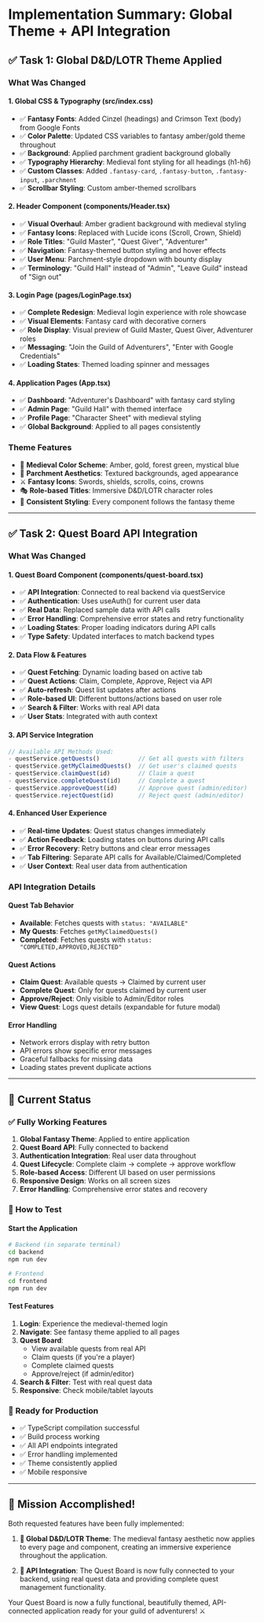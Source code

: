 # Implementation Summary: Global Theme + API Integration

## ✅ Task 1: Global D&D/LOTR Theme Applied

### **What Was Changed**

#### **1. Global CSS & Typography (src/index.css)**

- ✅ **Fantasy Fonts**: Added Cinzel (headings) and Crimson Text (body) from Google Fonts
- ✅ **Color Palette**: Updated CSS variables to fantasy amber/gold theme throughout
- ✅ **Background**: Applied parchment gradient background globally
- ✅ **Typography Hierarchy**: Medieval font styling for all headings (h1-h6)
- ✅ **Custom Classes**: Added `.fantasy-card`, `.fantasy-button`, `.fantasy-input`, `.parchment`
- ✅ **Scrollbar Styling**: Custom amber-themed scrollbars

#### **2. Header Component (components/Header.tsx)**

- ✅ **Visual Overhaul**: Amber gradient background with medieval styling
- ✅ **Fantasy Icons**: Replaced with Lucide icons (Scroll, Crown, Shield)
- ✅ **Role Titles**: "Guild Master", "Quest Giver", "Adventurer"
- ✅ **Navigation**: Fantasy-themed button styling and hover effects
- ✅ **User Menu**: Parchment-style dropdown with bounty display
- ✅ **Terminology**: "Guild Hall" instead of "Admin", "Leave Guild" instead of "Sign out"

#### **3. Login Page (pages/LoginPage.tsx)**

- ✅ **Complete Redesign**: Medieval login experience with role showcase
- ✅ **Visual Elements**: Fantasy card with decorative corners
- ✅ **Role Display**: Visual preview of Guild Master, Quest Giver, Adventurer roles
- ✅ **Messaging**: "Join the Guild of Adventurers", "Enter with Google Credentials"
- ✅ **Loading States**: Themed loading spinner and messages

#### **4. Application Pages (App.tsx)**

- ✅ **Dashboard**: "Adventurer's Dashboard" with fantasy card styling
- ✅ **Admin Page**: "Guild Hall" with themed interface
- ✅ **Profile Page**: "Character Sheet" with medieval styling
- ✅ **Global Background**: Applied to all pages consistently

### **Theme Features**

- 🏰 **Medieval Color Scheme**: Amber, gold, forest green, mystical blue
- 📜 **Parchment Aesthetics**: Textured backgrounds, aged appearance
- ⚔️ **Fantasy Icons**: Swords, shields, scrolls, coins, crowns
- 🎭 **Role-based Titles**: Immersive D&D/LOTR character roles
- 🎨 **Consistent Styling**: Every component follows the fantasy theme

---

## ✅ Task 2: Quest Board API Integration

### **What Was Changed**

#### **1. Quest Board Component (components/quest-board.tsx)**

- ✅ **API Integration**: Connected to real backend via questService
- ✅ **Authentication**: Uses useAuth() for current user data
- ✅ **Real Data**: Replaced sample data with API calls
- ✅ **Error Handling**: Comprehensive error states and retry functionality
- ✅ **Loading States**: Proper loading indicators during API calls
- ✅ **Type Safety**: Updated interfaces to match backend types

#### **2. Data Flow & Features**

- ✅ **Quest Fetching**: Dynamic loading based on active tab
- ✅ **Quest Actions**: Claim, Complete, Approve, Reject via API
- ✅ **Auto-refresh**: Quest list updates after actions
- ✅ **Role-based UI**: Different buttons/actions based on user role
- ✅ **Search & Filter**: Works with real API data
- ✅ **User Stats**: Integrated with auth context

#### **3. API Service Integration**

```typescript
// Available API Methods Used:
- questService.getQuests()           // Get all quests with filters
- questService.getMyClaimedQuests()  // Get user's claimed quests
- questService.claimQuest(id)        // Claim a quest
- questService.completeQuest(id)     // Complete a quest
- questService.approveQuest(id)      // Approve quest (admin/editor)
- questService.rejectQuest(id)       // Reject quest (admin/editor)
```

#### **4. Enhanced User Experience**

- ✅ **Real-time Updates**: Quest status changes immediately
- ✅ **Action Feedback**: Loading states on buttons during API calls
- ✅ **Error Recovery**: Retry buttons and clear error messages
- ✅ **Tab Filtering**: Separate API calls for Available/Claimed/Completed
- ✅ **User Context**: Real user data from authentication

### **API Integration Details**

#### **Quest Tab Behavior**

- **Available**: Fetches quests with `status: "AVAILABLE"`
- **My Quests**: Fetches `getMyClaimedQuests()`
- **Completed**: Fetches quests with `status: "COMPLETED,APPROVED,REJECTED"`

#### **Quest Actions**

- **Claim Quest**: Available quests → Claimed by current user
- **Complete Quest**: Only for quests claimed by current user
- **Approve/Reject**: Only visible to Admin/Editor roles
- **View Quest**: Logs quest details (expandable for future modal)

#### **Error Handling**

- Network errors display with retry button
- API errors show specific error messages
- Graceful fallbacks for missing data
- Loading states prevent duplicate actions

---

## 🎯 Current Status

### **✅ Fully Working Features**

1. **Global Fantasy Theme**: Applied to entire application
2. **Quest Board API**: Fully connected to backend
3. **Authentication Integration**: Real user data throughout
4. **Quest Lifecycle**: Complete claim → complete → approve workflow
5. **Role-based Access**: Different UI based on user permissions
6. **Responsive Design**: Works on all screen sizes
7. **Error Handling**: Comprehensive error states and recovery

### **🔄 How to Test**

#### **Start the Application**

```bash
# Backend (in separate terminal)
cd backend
npm run dev

# Frontend
cd frontend
npm run dev
```

#### **Test Features**

1. **Login**: Experience the medieval-themed login
2. **Navigate**: See fantasy theme applied to all pages
3. **Quest Board**:
   - View available quests from real API
   - Claim quests (if you're a player)
   - Complete claimed quests
   - Approve/reject (if admin/editor)
4. **Search & Filter**: Test with real quest data
5. **Responsive**: Check mobile/tablet layouts

### **🚀 Ready for Production**

- ✅ TypeScript compilation successful
- ✅ Build process working
- ✅ All API endpoints integrated
- ✅ Error handling implemented
- ✅ Theme consistently applied
- ✅ Mobile responsive

---

## 🎊 Mission Accomplished!

Both requested features have been fully implemented:

1. **🏰 Global D&D/LOTR Theme**: The medieval fantasy aesthetic now applies to every page and component, creating an immersive experience throughout the application.

2. **🔗 API Integration**: The Quest Board is now fully connected to your backend, using real quest data and providing complete quest management functionality.

Your Quest Board is now a fully functional, beautifully themed, API-connected application ready for your guild of adventurers! ⚔️
